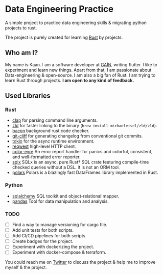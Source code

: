 # Data Engineering Practice

A simple project to practice data engineering skills & migrating python projects to rust.

The project is purely created for learning [Rust](https://www.rust-lang.org) by projects.

## Who am I?

My name is Kaan. I am a software developer at [GAİN](www.gain.tv), writing flutter. I like to experiment and learn new things. Apart from that, I am passionate about Data-engineering & open-source. I am also a big fan of Rust. I am trying to learn Rust through projects. **I am open to any kind of feedback.**

## Used Libraries

### Rust

- [clap](https://crates.io/crates/clap) for parsing command line arguments.
- [zld](https://github.com/michaeleisel/zld) for faster linking to the binary (`brew install michaeleisel/zld/zld`).
- [bacon](https://github.com/Canop/bacon) background rust code checker.
- [git-cliff](https://github.com/orhun/git-cliff) for generating changelog from conventional git commits.
- [tokio](https://github.com/tokio-rs/tokio) for the async runtime environment.
- [reqwest](https://github.com/seanmonstar/reqwest) high-level HTTP client.
- [color-eyre](https://github.com/yaahc/color-eyre) An error report handler for panics and colorful, consistent, and well-formatted error reporter.
- [sqlx](https://github.com/launchbadge/sqlx) SQLx is an async, pure Rust† SQL crate featuring compile-time checked queries without a DSL. It is not an ORM tool.
- [polars](https://github.com/pola-rs/polars) Polars is a blazingly fast DataFrames library implemented in Rust.

### Python

- [sqlalchemy](https://www.sqlalchemy.org) SQL toolkit and object-relational mapper.
- [pandas](https://pandas.pydata.org) Tool for data manipulation and analysis.

### TODO

- [ ] Find a way to manage versioning for cargo file.
- [ ] Add unit tests for both scripts.
- [ ] Add CI/CD pipelines for both scripts.
- [ ] Create badges for the project.
- [ ] Experiment with dockerizing the project.
- [ ] Experiment with docker-compose & terraform.

You could reach me on [Twitter](https://twitter.com/kaan_lego_koken) to discuss the project & help me to improve myself & the project.
